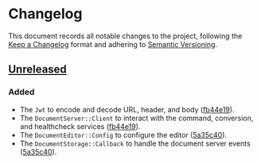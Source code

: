 # Changelog

This document records all notable changes to the project, following the [Keep a Changelog] format and adhering to [Semantic Versioning].

## [Unreleased]

<!-- There are no noticeable changes in version [unreleased]. -->

### Added

- The `Jwt` to encode and decode URL, header, and body ([fb44e19]).
- The `DocumentServer::Client` to interact with the command, conversion, and healthcheck services ([fb44e19]).
- The `DocumentEditor::Config` to configure the editor ([5a35c40]).
- The `DocumentStorage::Callback` to handle the document server events ([5a35c40]).

<!-- Footnotes -->

[Keep a Changelog]: https://keepachangelog.com/en/1.1.0/
[Semantic Versioning]: https://semver.org/spec/v2.0.0.html

<!-- Releases, newest on top -->
[Unreleased]: https://github.com/onlyoffice/docs-integration-sdk-ruby/compare/HEAD/

<!-- Commits, newest on top -->
[5a35c40]: https://github.com/onlyoffice/docs-integration-sdk-ruby/commit/5a35c4015eeb284f6cf8b0ddbc96a67a31a23ed7/
[fb44e19]: https://github.com/onlyoffice/docs-integration-sdk-ruby/commit/fb44e193addda4bad4bd09841eedfc3ad7ef6616/

